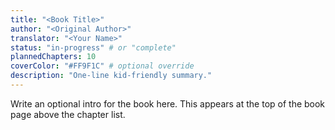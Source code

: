 ```yaml
---
title: "<Book Title>"
author: "<Original Author>"
translator: "<Your Name>"
status: "in-progress" # or "complete"
plannedChapters: 10
coverColor: "#FF9F1C" # optional override
description: "One-line kid-friendly summary."
---
```


Write an optional intro for the book here. This appears at the top of the book page above the chapter list.


